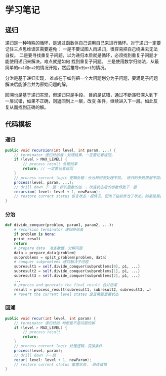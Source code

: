 # 学习笔记

## 递归

递归是一种特殊的循环，是通过函数体自己调用自己来进行循环。对于递归一定要记住三点思维误区需要避免：
一是不要试图人肉递归，很容易把自己绕进去无法自拔。
二是要寻找重复子问题，以为递归本质就是循环，必须找到重复子问题才能使用递归来解决。难点就是如何
找到重复子问题。
三是使用数学归纳法，从最简单的`n=1`和`n=2`的情况开始，然后推导`n到n+1`的情况。

分治是基于递归实现， 难点在于如何把一个大问题划分为子问题，要满足子问题解决后能够合并为原始问题的解。

回溯也是基于递归实现，但递归只是手段， 目的是试错，通过不断递归深入到下一层试错，如果不正确，则返回到上一层，改变
条件，继续进入下一层。如此反复从而找到正确的解。


## 代码模板

### 递归

```java
public void recursion(int level, int param, ...) {
    // terminator 递归终结者：处理结果，一定要记着返回。
    if (level > MAX_LEVEL) {
        // process result 处理结果
        return; // 一定要记着返回
    }
    // process current logic 逻辑处理：分治和回溯处理不同。 递归的参数根据不同问题而定
    process(level, param, ...); 
    // drill down 下一层：标识层数的加一，改变状态后的参数传到下一层
    recursion( level: level + 1, newParam);
    // restore current status 恢复状态：视情况，因为下钻前修改了状态。如果是局部变量，一般无需进行这一步
}
```

### 分治

```python
def divide_conquer(problem, param1, param2, ...):
    # recursion terminator 递归终结者
    if problem is None:
    print_result
    return
    # prepare data  准备数据，分解问题
    data = prepare_data(problem)
    subproblems = split_problem(problem, data)
    # conquer subproblems 递归解决子问题
    subresult1 = self.divide_conquer(subproblems[0], p1, ...)
    subresult2 = self.divide_conquer(subproblems[1], p1, ...)
    subresult3 = self.divide_conquer(subproblems[2], p1, ...)
    ...
    # process and generate the final result 合并结果
    result = process_result(subresult1, subresult2, subresult3, …)
    # revert the current level states 是否需要重置状态
```

### 回溯

```java
public void recur(int level, int param) {
    // terminator 递归终结 判断是不是问题的解
    if (level > MAX_LEVEL) {
        // process result
        return;
    }
    // process current logic 处理逻辑，变换条件
    process(level, param);
    // drill down 下一层
    recur( level: level + 1, newParam);
    // restore current status 重置状态， 继续试错
}
```